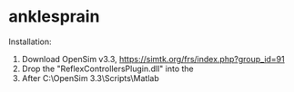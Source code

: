 # anklesprain

Installation:

1) Download OpenSim v3.3, https://simtk.org/frs/index.php?group_id=91
2) Drop the "ReflexControllersPlugin.dll" into the 
3) After  C:\OpenSim 3.3\Scripts\Matlab
